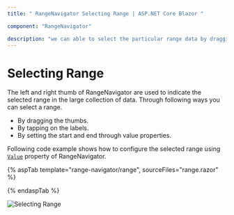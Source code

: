 ```yaml
---
title: " RangeNavigator Selecting Range | ASP.NET Core Blazor "

component: "RangeNavigator"

description: "we can able to select the particular range data by dragging thumbs or by tapping on the labels or by setting the start and end value properties. "
---
```


# Selecting Range

The left and right thumb of RangeNavigator are used to indicate the selected range in the large collection of data. Through following ways you can select a range.

* By dragging the thumbs.
* By tapping on the labels.
* By setting the start and end through value properties.

Following code example shows how to configure the selected range using [`Value`](https://help.syncfusion.com/cr/blazor/Syncfusion.Blazor.Charts.ChartSeries.html#Syncfusion_Blazor_Charts_ChartSeries_DrawType) property of RangeNavigator.

{% aspTab template="range-navigator/range", sourceFiles="range.razor" %}

{% endaspTab %}

![Selecting Range](images/common/range.png)